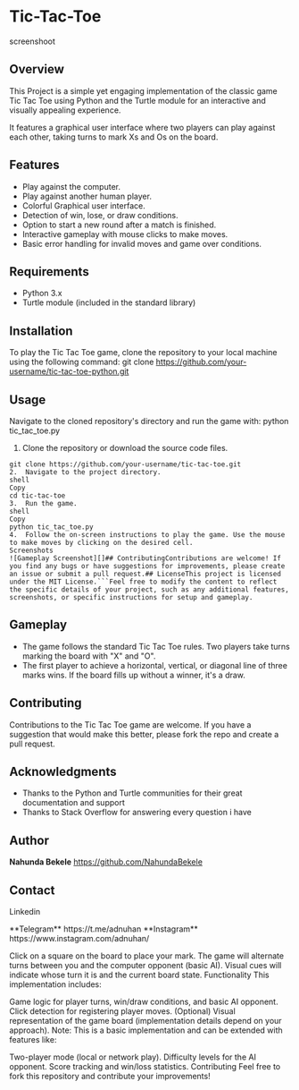 # Tic-Tac-Toe

screenshoot

## Overview

This Project is a simple yet engaging implementation of the classic game Tic Tac Toe using Python and the Turtle module for an interactive and visually appealing experience.

It features a graphical user interface where two players can play against each other, taking turns to mark Xs and Os on the board.

## Features

- Play against the computer.
- Play against another human player.
- Colorful Graphical user interface.
- Detection of win, lose, or draw conditions.
- Option to start a new round after a match is finished.
- Interactive gameplay with mouse clicks to make moves.
- Basic error handling for invalid moves and game over conditions.

## Requirements

- Python 3.x
- Turtle module (included in the standard library)

## Installation
To play the Tic Tac Toe game, clone the repository to your local machine using the following command:
git clone https://github.com/your-username/tic-tac-toe-python.git

## Usage
Navigate to the cloned repository's directory and run the game with:
python tic_tac_toe.py

1. Clone the repository or download the source code files.

```shell
git clone https://github.com/your-username/tic-tac-toe.git
2.	Navigate to the project directory.
shell
Copy
cd tic-tac-toe
3.	Run the game.
shell
Copy
python tic_tac_toe.py
4.	Follow the on-screen instructions to play the game. Use the mouse to make moves by clicking on the desired cell.
Screenshots
![Gameplay Screenshot][]## ContributingContributions are welcome! If you find any bugs or have suggestions for improvements, please create an issue or submit a pull request.## LicenseThis project is licensed under the MIT License.```Feel free to modify the content to reflect the specific details of your project, such as any additional features, screenshots, or specific instructions for setup and gameplay.

```
## Gameplay
- The game follows the standard Tic Tac Toe rules. Two players take turns marking the board with "X" and "O".
- The first player to achieve a horizontal, vertical, or diagonal line of three marks wins. If the board fills up without a winner, it's a draw.

## Contributing
Contributions to the Tic Tac Toe game are welcome. If you have a suggestion that would make this better, please fork the repo and create a pull request.

## Acknowledgments
- Thanks to the Python and Turtle communities for their great documentation and support
- Thanks to Stack Overflow for answering every question i have

## Author
 **Nahunda Bekele** https://github.com/NahundaBekele

## Contact
<p><a herf="www.linkedin.com/in/adnuhan">Linkedin</a></p>
**Telegram** https://t.me/adnuhan
**Instagram** https://www.instagram.com/adnuhan/



Click on a square on the board to place your mark.
The game will alternate turns between you and the computer opponent (basic AI).
Visual cues will indicate whose turn it is and the current board state.
Functionality
This implementation includes:

Game logic for player turns, win/draw conditions, and basic AI opponent.
Click detection for registering player moves.
(Optional) Visual representation of the game board (implementation details depend on your approach).
Note: This is a basic implementation and can be extended with features like:

Two-player mode (local or network play).
Difficulty levels for the AI opponent.
Score tracking and win/loss statistics.
Contributing
Feel free to fork this repository and contribute your improvements!
